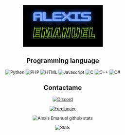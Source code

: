 <div align="center">

<img src="logo.png" width="263px">


## Programming language

![Python](https://img.shields.io/badge/-Python-%230075a8?logo=python&logoColor=white&style=flat-square) ![PHP](https://img.shields.io/badge/-php-%230075a8?logo=php&logoColor=white&style=flat-square) ![HTML](https://img.shields.io/badge/-HTML-%23de4b25?logo=html5&logoColor=white&style=flat-square)
![Javascript](https://img.shields.io/badge/Javascript-F7DF1E?logo=Javascript&logoColor=white&style=flat-square)
![C](https://img.shields.io/badge/C-%23e9c241?logo=nim&logoColor=white&style=flat-square)
![C++](https://img.shields.io/badge/C++-4EAA25?logo=GNU%20C++&logoColor=white&style=flat-square)
![C#](https://img.shields.io/badge/Csharp-239120?logo=CSharp&logoColor=white&style=flat-square)

## Contactame

[![Discord](https://img.shields.io/badge/Discord-Bl4ck44%235066-5865f2?style=for-the-badge&logo=discord&logoColor=white)]()

[![Freelancer](https://img.shields.io/twitter/url?label=Freelancer&logo=Freelancer&style=social&url=https%3A%2F%2Fwww.freelancer.com.ar%2Fu%2Fg4m3overk1ll)]() 

<img src="https://github-readme-stats.vercel.app/api?username=bl4ck44&show_icons=true&include_all_commits=true&theme=radical" alt="Alexis Emanuel github stats">

![Stats](https://github-readme-stats.vercel.app/api/top-langs/?username=AlexisEmanuel&text_color=FFFFFF&bg_color=000000&title_color=94b4a4&langs_count=15&layout=compact&hide_border=true)
  
</div>





